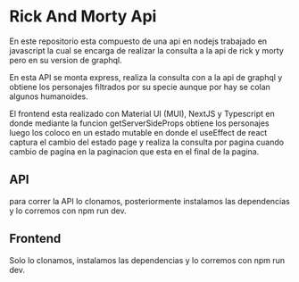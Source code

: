 # Rick And Morty Api
En este repositorio esta compuesto de una api en nodejs trabajado en javascript la cual se encarga de realizar la consulta a la api de rick y morty pero en su version de graphql.

En esta API se monta express, realiza la consulta con a la api de graphql y obtiene los personajes filtrados por su specie aunque por hay se colan algunos humanoides.

El frontend esta realizado con Material UI (MUI), NextJS y Typescript en donde mediante la funcion getServerSideProps obtiene los personajes luego los coloco en un estado mutable en donde el useEffect de react captura el cambio del estado page y realiza la consulta por pagina cuando cambio de pagina en la paginacion que esta en el final de la pagina.

## API

para correr la API lo clonamos, posteriormente instalamos las dependencias y lo corremos con
npm run dev.

## Frontend

Solo lo clonamos, instalamos las dependencias y lo corremos con npm run dev.
